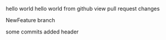 hello world
hello world from github
view pull request changes



NewFeature branch



some commits added header


